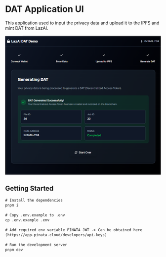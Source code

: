 # DAT Application UI

This application used to input the privacy data and upload it to the IPFS and mint DAT from LazAI.

<p align="center">
    <img src="imgs/dat.png" alt="DAT Application UI" style="width: 680px;" />
</p>

## Getting Started

```shell
# Install the dependencies
pnpm i

# Copy .env.example to .env
cp .env.example .env

# Add required env variable PINATA_JWT -> Can be obtained here (https://app.pinata.cloud/developers/api-keys)

# Run the development server
pnpm dev
```
